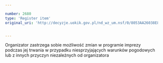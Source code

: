 ```yaml
---

number: 2680
type: 'Register item'
original_uri: 'http://decyzje.uokik.gov.pl/nd_wz_um.nsf/0/8053AA26038E8E9BC125793C003E7FAC?OpenDocument'


---
```


Organizator zastrzega sobie możliwość zmian w programie imprezy podczas jej trwania w przypadku niesprzyjających warunków pogodowych lub z innych przyczyn niezależnych od organizatora
